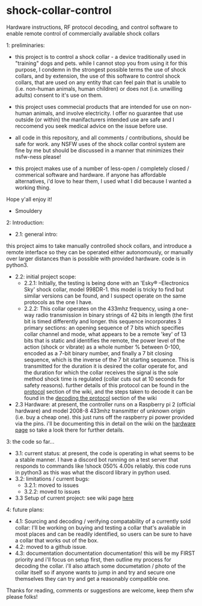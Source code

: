 # shock-collar-control
Hardware instructions, RF protocol decoding, and control software to enable remote control of commercially available shock collars

1: preliminaries:
- this project is to control a shock collar - a device traditionally used in "training" dogs and pets. while I cannot stop you from using it for this purpose, I condemn in the strongest possible terms the use of shock collars, and by extension, the use of this software to control shock collars, that are used on any entity that can feel pain that is unable to (i.e. non-human animals, human children) or does not (i.e. unwilling adults) consent to it's use on them. 

- this project uses commecial products that are intended for use on non-human animals, and involve electricity. I offer no guarantee that use outside (or within) the manifacturers intended use are safe and I reccomend you seek medical advice on the issue before use.

- all code in this repository, and all comments / contributions, should be safe for work. any NSFW uses of the shock collar control system are fine by me but should be discussed in a manner that minimizes their nsfw-ness please!

- this project makes use of a number of less-open / completely closed / commerical software and hardware. if anyone has affordable alternatives, i'd love to hear them, I used what I did because I wanted a working thing.

Hope y'all enjoy it!

  - Smouldery

2: Introduction:
  - 2.1: general intro:

this project aims to take manually controlled shock collars, and introduce a remote interface so they can be operated either autonomously, or manually over larger distances than is possible with provided hardware. code is in python3. 

  - 2.2: initial project scope:
    - 2.2.1: Initially, the testing is being done with an 'Esky® –Electronics Sky' shock collar, model 998DR-1. this model is tricky to find but similar versions can be found, and I suspect operate on the same protocols as the one I have. 
    - 2.2.2: This collar operates on the 433mhz frequency, using a one-way radio transmission in binary strings of 42 bits in length (the first bit is timed differently and longer. this sequence incorporates 3 primary sections: an opening sequence of 7 bits which specifies collar channel and mode, what appears to be a remote 'key' of 13 bits that is static and identifies the remote, the power level of the action (shock or vibrate) as a whole number % between 0-100, encoded as a 7-bit binary number, and finally a 7 bit closing sequence, which is the inverse of the 7 bit starting sequence. This is transmitted for the duration it is desired the collar operate for, and the duration for which the collar receives the signal is the sole method shock time is regulated (collar cuts out at 10 seconds for safety reasons). further details of this protocol can be found in the [protocol](https://github.com/smouldery/shock-collar-control/wiki/protocol) section of the wiki, and the steps taken to decode it can be found in the [decoding the protocol](https://github.com/smouldery/shock-collar-control/wiki/decoding_the_protocol) section of the wiki
  - 2.3 Hardware: at present, the controller runs on a Raspberry pi 2 (official hardware) and model 2008-8 433mhz transmitter of unknown origin (i.e. buy a cheap one). this just runs off the raspberry pi power provided via the pins. i'll be documenting this in detail on the wiki on the [hardware page](https://github.com/smouldery/shock-collar-control/wiki/hardware) so take a look there for further details.
    
3: the code so far...
  - 3.1: current status: at present, the code is operating in what seems to be a stable manner. I have a discord bot running on a test server that responds to commands like !shock 050% 4.00s reliably. this code runs in python3 as this was what the discord library in python used. 
  - 3.2: limitations / current bugs: 
    - 3.2.1: moved to issues
    - 3.2.2: moved to issues
  - 3.3 Setup of current project: see wiki page [here](https://github.com/smouldery/shock-collar-control/wiki/setup)
  
4: future plans:
  - 4.1: Sourcing and decoding / verifying compatability of a currently sold collar: I'll be working on buying and testing a collar that's avaliable in most places and can be readily identified, so users can be sure to have a collar that works out of the box. 
  - 4.2: moved to a github issue. 
  - 4.3: documentation documentation documentation! this will be my FIRST priority and i'll focus on setup first, then outline my process for decoding the collar. i'll also attach some documetation / photo of the collar itself so if anyone wants to jump in and try and secure one themselves they can try and get a reasonably compatible one. 
  
 Thanks for reading, comments or suggestions are welcome, keep them sfw please folks!
   
